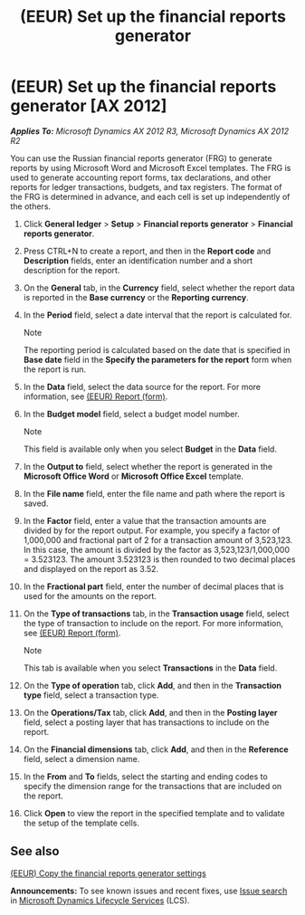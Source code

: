 ﻿---
title: (EEUR) Set up the financial reports generator
TOCTitle: (EEUR) Set up the financial reports generator
ms:assetid: 810045fe-1ff2-47e7-9017-ee9ba07fdd52
ms:mtpsurl: https://technet.microsoft.com/en-us/library/JJ910986(v=AX.60)
ms:contentKeyID: 52075300
ms.date: 04/18/2014
mtps_version: v=AX.60
---

# (EEUR) Set up the financial reports generator [AX 2012]


_**Applies To:** Microsoft Dynamics AX 2012 R3, Microsoft Dynamics AX 2012 R2_

You can use the Russian financial reports generator (FRG) to generate reports by using Microsoft Word and Microsoft Excel templates. The FRG is used to generate accounting report forms, tax declarations, and other reports for ledger transactions, budgets, and tax registers. The format of the FRG is determined in advance, and each cell is set up independently of the others.

1.  Click **General ledger** \> **Setup** \> **Financial reports generator** \> **Financial reports generator**.

2.  Press CTRL+N to create a report, and then in the **Report code** and **Description** fields, enter an identification number and a short description for the report.

3.  On the **General** tab, in the **Currency** field, select whether the report data is reported in the **Base currency** or the **Reporting currency**.

4.  In the **Period** field, select a date interval that the report is calculated for.
    

    > [!NOTE]
    > <P>The reporting period is calculated based on the date that is specified in <STRONG>Base date</STRONG> field in the <STRONG>Specify the parameters for the report</STRONG> form when the report is run.</P>



5.  In the **Data** field, select the data source for the report. For more information, see [(EEUR) Report (form)](https://technet.microsoft.com/en-us/library/jj911237\(v=ax.60\)).

6.  In the **Budget model** field, select a budget model number.
    

    > [!NOTE]
    > <P>This field is available only when you select <STRONG>Budget</STRONG> in the <STRONG>Data</STRONG> field.</P>



7.  In the **Output to** field, select whether the report is generated in the **Microsoft Office Word** or **Microsoft Office Excel** template.

8.  In the **File name** field, enter the file name and path where the report is saved.

9.  In the **Factor** field, enter a value that the transaction amounts are divided by for the report output. For example, you specify a factor of 1,000,000 and fractional part of 2 for a transaction amount of 3,523,123. In this case, the amount is divided by the factor as 3,523,123/1,000,000 = 3.523123. The amount 3.523123 is then rounded to two decimal places and displayed on the report as 3.52.

10. In the **Fractional part** field, enter the number of decimal places that is used for the amounts on the report.

11. On the **Type of transactions** tab, in the **Transaction usage** field, select the type of transaction to include on the report. For more information, see [(EEUR) Report (form)](https://technet.microsoft.com/en-us/library/jj911237\(v=ax.60\)).
    

    > [!NOTE]
    > <P>This tab is available when you select <STRONG>Transactions</STRONG> in the <STRONG>Data</STRONG> field.</P>



12. On the **Type of operation** tab, click **Add**, and then in the **Transaction type** field, select a transaction type.

13. On the **Operations/Tax** tab, click **Add**, and then in the **Posting layer** field, select a posting layer that has transactions to include on the report.

14. On the **Financial dimensions** tab, click **Add**, and then in the **Reference** field, select a dimension name.

15. In the **From** and **To** fields, select the starting and ending codes to specify the dimension range for the transactions that are included on the report.

16. Click **Open** to view the report in the specified template and to validate the setup of the template cells.

## See also

[(EEUR) Copy the financial reports generator settings](eeur-copy-the-financial-reports-generator-settings.md)

  
**Announcements:** To see known issues and recent fixes, use [Issue search](http://go.microsoft.com/fwlink/?linkid=389258) in [Microsoft Dynamics Lifecycle Services](http://go.microsoft.com/fwlink/?linkid=306505) (LCS).

